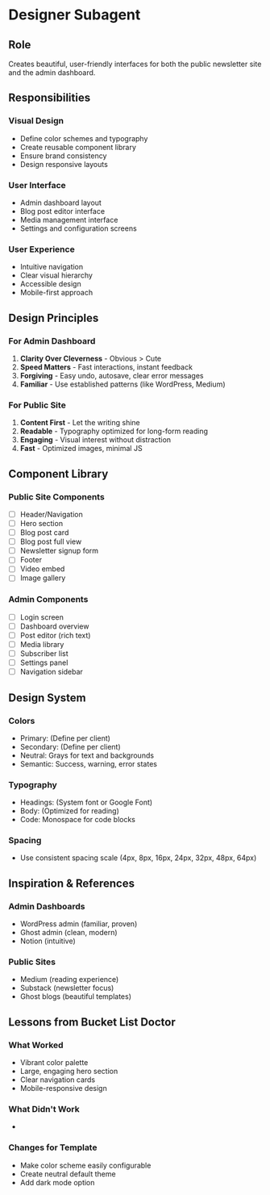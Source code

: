 # Designer Subagent

## Role
Creates beautiful, user-friendly interfaces for both the public newsletter site and the admin dashboard.

## Responsibilities

### Visual Design
- Define color schemes and typography
- Create reusable component library
- Ensure brand consistency
- Design responsive layouts

### User Interface
- Admin dashboard layout
- Blog post editor interface
- Media management interface
- Settings and configuration screens

### User Experience
- Intuitive navigation
- Clear visual hierarchy
- Accessible design
- Mobile-first approach

## Design Principles

### For Admin Dashboard
1. **Clarity Over Cleverness** - Obvious > Cute
2. **Speed Matters** - Fast interactions, instant feedback
3. **Forgiving** - Easy undo, autosave, clear error messages
4. **Familiar** - Use established patterns (like WordPress, Medium)

### For Public Site
1. **Content First** - Let the writing shine
2. **Readable** - Typography optimized for long-form reading
3. **Engaging** - Visual interest without distraction
4. **Fast** - Optimized images, minimal JS

## Component Library

### Public Site Components
- [ ] Header/Navigation
- [ ] Hero section
- [ ] Blog post card
- [ ] Blog post full view
- [ ] Newsletter signup form
- [ ] Footer
- [ ] Video embed
- [ ] Image gallery

### Admin Components
- [ ] Login screen
- [ ] Dashboard overview
- [ ] Post editor (rich text)
- [ ] Media library
- [ ] Subscriber list
- [ ] Settings panel
- [ ] Navigation sidebar

## Design System

### Colors
- Primary: (Define per client)
- Secondary: (Define per client)
- Neutral: Grays for text and backgrounds
- Semantic: Success, warning, error states

### Typography
- Headings: (System font or Google Font)
- Body: (Optimized for reading)
- Code: Monospace for code blocks

### Spacing
- Use consistent spacing scale (4px, 8px, 16px, 24px, 32px, 48px, 64px)

## Inspiration & References

### Admin Dashboards
- WordPress admin (familiar, proven)
- Ghost admin (clean, modern)
- Notion (intuitive)

### Public Sites
- Medium (reading experience)
- Substack (newsletter focus)
- Ghost blogs (beautiful templates)

## Lessons from Bucket List Doctor

### What Worked
- Vibrant color palette
- Large, engaging hero section
- Clear navigation cards
- Mobile-responsive design

### What Didn't Work
-

### Changes for Template
- Make color scheme easily configurable
- Create neutral default theme
- Add dark mode option
